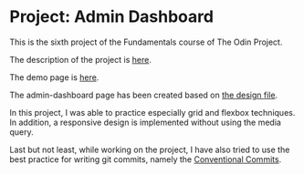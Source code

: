# Project: Admin Dashboard
This is the sixth project of the Fundamentals course of The Odin Project.   

The description of the project is [here](https://www.theodinproject.com/lessons/node-path-intermediate-html-and-css-admin-dashboard).   

The demo page is [here](https://ebaek88.github.io/admin-dashboard/).         
   
The admin-dashboard page has been created based on [the design file](https://cdn.statically.io/gh/TheOdinProject/curriculum/43cc6ab69fdfbef40d431a65677d2144668930ac/intermediate_html_css/grid/project_admin_dashboard/imgs/dashboard-project.png).    
   
In this project, I was able to practice especially grid and flexbox techniques. In addition, a responsive design is implemented without using the media query.   
   
Last but not least, while working on the project, I have also tried to use the best practice for writing git commits, namely the [Conventional Commits](https://www.conventionalcommits.org/en/v1.0.0/).
